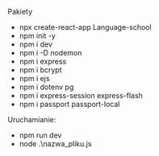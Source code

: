Pakiety

- npx create-react-app Language-school
- npm init -y  
- npm i dev
- npm i -D nodemon 
- npm i express 
- npm i bcrypt
- npm i ejs
- npm i dotenv pg 
- npm i express-session express-flash
- npm i passport passport-local

Uruchamianie:

- npm run dev   
- node .\nazwa_pliku.js 
